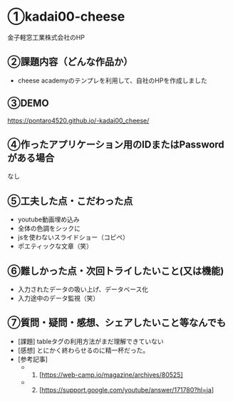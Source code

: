 # ①kadai00-cheese

金子軽窓工業株式会社のHP

## ②課題内容（どんな作品か）

- cheese academyのテンプレを利用して、自社のHPを作成しました

## ③DEMO

https://pontaro4520.github.io/-kadai00_cheese/

## ④作ったアプリケーション用のIDまたはPasswordがある場合

なし

## ⑤工夫した点・こだわった点

- youtube動画埋め込み
- 全体の色調をシックに
- jsを使わないスライドショー（コピペ）
- ポエティックな文章（笑）

## ⑥難しかった点・次回トライしたいこと(又は機能)

- 入力されたデータの吸い上げ、データベース化
- 入力途中のデータ監視（笑）

## ⑦質問・疑問・感想、シェアしたいこと等なんでも

- [課題]
  tableタグの利用方法がまだ理解できていない
- [感想]
  とにかく終わらせるのに精一杯だった。
- [参考記事]
  - 1. [https://web-camp.io/magazine/archives/80525]
  - 2. [https://support.google.com/youtube/answer/171780?hl=ja]
